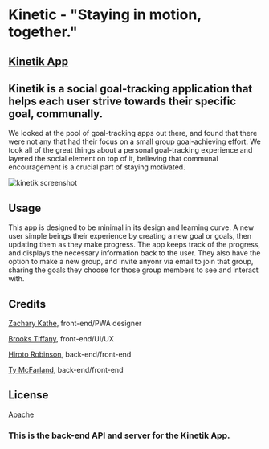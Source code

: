 # Kinetic - "Staying in motion, together."
## [Kinetik App](http://kinetikapp.herokuapp.com/)


## Kinetik is a social goal-tracking application that helps each user strive towards their specific goal, communally.

We looked at the pool of goal-tracking apps out there, and found that there were not any that had their focus on a small group goal-achieving effort. We took all of the great things about a personal goal-tracking experience and layered the social element on top of it, believing that communal encouragement is a crucial part of staying motivated. 

<img src="./public/kinetik-copy.PNG" alt="kinetik screenshot" />

## Usage

This app is designed to be minimal in its design and learning curve. A new user simple beings their experience by creating a new goal or goals, then updating them as they make progress. The app keeps track of the progress, and displays the necessary information back to the user. They also have the option to make a new group, and invite anyonr via email to join that group, sharing the goals they choose for those group members to see and interact with.


## Credits
[Zachary Kathe](https://github.com/ZacharyKathe/), front-end/PWA designer 

[Brooks Tiffany](https://github.com/brooks-t), front-end/UI/UX

[Hiroto Robinson](https://github.com/Gushihiro), back-end/front-end

[Ty McFarland](https://github.com/tylercmac), back-end/front-end


## License
[Apache](https://www.apache.org/licenses/LICENSE-2.0)


### This is the back-end API and server for the Kinetik App.
